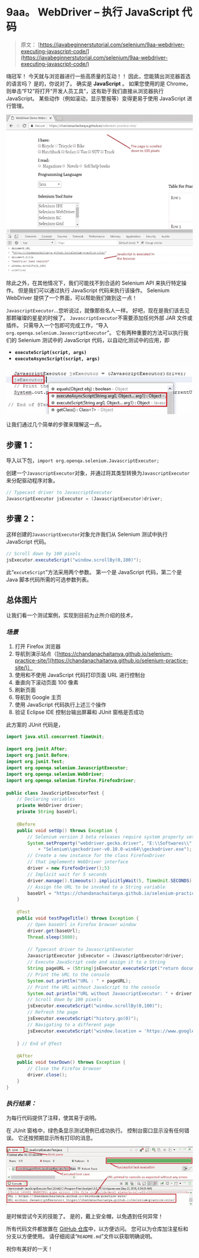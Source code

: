 # 9aa。 WebDriver – 执行 JavaScript 代码

> 原文： [https://javabeginnerstutorial.com/selenium/9aa-webdriver-executing-javascript-code/](https://javabeginnerstutorial.com/selenium/9aa-webdriver-executing-javascript-code/)

嗨冠军！ 今天就与浏览器进行一些高质量的互动！！ 因此，您能猜出浏览器首选的语言吗？ 是的，你说对了。 确实是 **JavaScript** 。 如果您使用的是 Chrome，则单击“F12”将打开“开发人员工具”，这有助于我们直接从浏览器执行 JavaScript。 某些动作（例如滚动，显示警报等）变得更易于使用 JavaScript 进行管理。

![Executing JavaScript in browser](img/bc2efaf567c829cdf5dbeb4e67e88112.png)

除此之外，在其他情况下，我们可能找不到合适的 Selenium API 来执行特定操作。 但是我们可以通过执行 JavaScript 代码来执行该操作。 Selenium WebDriver 提供了一个界面，可以帮助我们做到这一点！

`JavascriptExecutor`…您听说过，就像那些名人一样。 好吧，现在是我们该去见那颗璀璨的星星的时候了。 `JavascriptExecutor`不需要添加任何外部 JAR 文件或插件。 只需导入一个包即可完成工作，“导入`org.openqa.selenium.JavascriptExecutor`”。 它有两种重要的方法可以执行我们的 Selenium 测试中的 JavaScript 代码，以自动化测试中的应用，即

*   **`executeScript(script, args)`**
*   **`executeAsyncScript(script, args)`**

![JavascriptExecutor methods](img/a2b574fd1517d1155515eab84c2019a6.png)

让我们通过几个简单的步骤来理解这一点。

## **步骤 1：**

导入以下包，`import org.openqa.selenium.JavascriptExecutor;`

创建一个`JavascriptExecutor`对象，并通过将其类型转换为`JavascriptExecutor`来分配驱动程序对象。

```java
// Typecast driver to JavascriptExecutor 
JavascriptExecutor jsExecutor = (JavascriptExecutor)driver;
```

## **步骤 2：**

这样创建的`JavascriptExecutor`对象允许我们从 Selenium 测试中执行 JavaScript 代码。

```java
// Scroll down by 100 pixels 
jsExecutor.executeScript("window.scrollBy(0,100)");
```

此“`excuteScript`”方法采用两个参数。 第一个是 JavaScript 代码，第二个是 Java 脚本代码所需的可选参数列表。

## **总体图片**

让我们看一个测试案例，实现到目前为止所介绍的技术，

### *场景*

1.  打开 Firefox 浏览器
2.  导航到演示站点（[https://chandanachaitanya.github.io/selenium-practice-site/](https://chandanachaitanya.github.io/selenium-practice-site/)）
3.  使用和不使用 JavaScript 代码打印页面 URL 进行控制台
4.  垂直向下滚动页面 100 像素
5.  刷新页面
6.  导航到 Google 主页
7.  使用 JavaScript 代码执行上述三个操作
8.  验证 Eclipse IDE 控制台输出屏幕和 JUnit 窗格是否成功

此方案的 JUnit 代码是，

```java
import java.util.concurrent.TimeUnit;

import org.junit.After;
import org.junit.Before;
import org.junit.Test;
import org.openqa.selenium.JavascriptExecutor;
import org.openqa.selenium.WebDriver;
import org.openqa.selenium.firefox.FirefoxDriver;

public class JavaScriptExecutorTest {
	// Declaring variables
	private WebDriver driver;
	private String baseUrl;

	@Before
	public void setUp() throws Exception {
		// Selenium version 3 beta releases require system property set up
		System.setProperty("webdriver.gecko.driver", "E:\\Softwares\\"
			+ "Selenium\\geckodriver-v0.10.0-win64\\geckodriver.exe");
		// Create a new instance for the class FirefoxDriver
		// that implements WebDriver interface
		driver = new FirefoxDriver();53
		// Implicit wait for 5 seconds
		driver.manage().timeouts().implicitlyWait(5, TimeUnit.SECONDS);
		// Assign the URL to be invoked to a String variable
		baseUrl = "https://chandanachaitanya.github.io/selenium-practice-site/";
	}

	@Test
	public void testPageTitle() throws Exception {
		// Open baseUrl in Firefox browser window
		driver.get(baseUrl);
		Thread.sleep(5000);
		
		// Typecast driver to JavascriptExecutor
		JavascriptExecutor jsExecutor = (JavascriptExecutor)driver;
		// Execute JavaScript code and assign it to a String
		String pageURL = (String)jsExecutor.executeScript("return document.URL;");
		// Print the URL to the console
		System.out.println("URL : " + pageURL);
		// Print the URL without JavaScript to the console
		System.out.println("URL without JavascriptExecutor: " + driver.getCurrentUrl());
		// Scroll down by 100 pixels
		jsExecutor.executeScript("window.scrollBy(0,100)");
		// Refresh the page
		jsExecutor.executeScript("history.go(0)");
		// Navigating to a different page
		jsExecutor.executeScript("window.location = 'https://www.google.com/';");
		
	} // End of @Test

	@After
	public void tearDown() throws Exception {
		// Close the Firefox browser
		driver.close();
	}
}
```

### *执行结果：*

为每行代码提供了注释，使其易于说明。

在 JUnit 窗格中，绿色条显示测试用例已成功执行。 控制台窗口显示没有任何错误。 它还按预期显示所有打印的消息。

![Eclipse IDE console output](img/9197339b0edc0ae7320e695f9f25a475.png)

是时候尝试今天的技能了。 是的，戴上安全帽，以免遇到任何异常！

所有代码文件都放置在 [GitHub 仓库](https://github.com/JBTAdmin/Selenium)中，以方便访问。 您可以为仓库加注星标和分支以方便使用。 请仔细阅读“`README.md`”文件以获取明确说明。

祝你有美好的一天！
